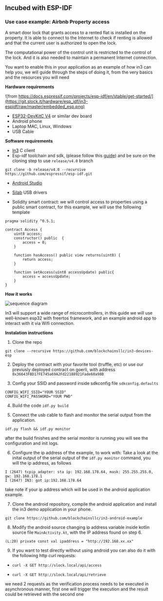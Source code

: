 ## Incubed with ESP-IDF

### Use case example: Airbnb Property access

A smart door lock that grants access to a rented flat is installed on the property. It is able to connect to the Internet to check if renting is allowed and that the current user is authorized to open the lock.

The computational power of the control unit is restricted to the control of the lock. And it is also needed to maintain a permanent Internet connection.

You want to enable this in your application as an example of how in3 can help you, we will guide through the steps of doing it, from the very basics and the resources you will need

**Hardware requirements**

![from https://docs.espressif.com/projects/esp-idf/en/stable/get-started/](https://git.slock.it/hardware/esp_idf/in3-espidf/raw/master/embedded_esp.png)

- [ESP32-DevKitC V4](https://docs.espressif.com/projects/esp-idf/en/latest/hw-reference/get-started-devkitc.html) or similar dev board
- Android phone
- Laptop MAC, Linux, Windows
- USB Cable

**Software requirements**

- [In3](https://github.com/blockchainsllc/in3) C client
- Esp-idf toolchain and sdk, (please follow this [guide](https://docs.espressif.com/projects/esp-idf/en/stable/get-started/)) and be sure on the cloning step to use `release/v4.0` branch

`git clone -b release/v4.0 --recursive https://github.com/espressif/esp-idf.git`

- [Android Studio](https://developer.android.com/studio)
- [Silab](https://www.silabs.com/products/development-tools/software/usb-to-uart-bridge-vcp-drivers) USB drivers

- Solidity smart contract: we will control access to properties using a public smart contract, for this example, we will use the following template

```
pragma solidity ^0.5.1;

contract Access {
    uint8 access;
    constructor() public  {
        access = 0;
    }

    function hasAccess() public view returns(uint8) {
        return access;
    }

    function setAccess(uint8 accessUpdate) public{
        access = accessUpdate;
    }
}
```

**How it works**

![sequence diagram](https://git.slock.it/hardware/esp_idf/in3-espidf/raw/master/embedded_diagram.png)

In3 will support a wide range of microcontrollers, in this guide we will use well-known esp32 with freertos framework, and an example android app to interact with it via Wifi connection.

**Instalation instructions**

1. Clone the repo

`git clone --recursive https://github.com/blockchainsllc/in3-devices-esp `

2. Deploy the contract with your favorite tool (truffle, etc) or use our previusly deployed contract on goerli, with address `0x36643F8D17FE745a69A2Fd22188921Fade60a98B`

3. Config your SSID and password inside sdkconfig file `sdkconfig.defaults`

```
CONFIG_WIFI_SSID="YOUR SSID"
CONFIG_WIFI_PASSWORD="YOUR PWD"
```

4. Build the code
   `idf.py build`

5. Connect the usb cable to flash and monitor the serial output from the application.

`idf.py flash && idf.py monitor`

after the build finishes and the serial monitor is running you will see the configuration and init logs.

6. Configure the ip address of the example, to work with:
   Take a look at the inital output of the serial output of the `idf.py monitor` command, you will the ip address, as follows

```
I (2647) tcpip_adapter: sta ip: 192.168.178.64, mask: 255.255.255.0, gw: 192.168.178.1
I (2647) IN3: got ip:192.168.178.64
```

take note if your ip address which will be used in the android application example.

7. Clone the android repository, compile the android application and install the in3 demo application in your phone.

`git clone https://github.com/blockchainsllc/in3-android-example`

8. Modify the android source changing ip address variable inside kotlin source file `MainActivity.kt`, with the IP address found on step 6.

`(L:20) private const val ipaddress = "http://192.168.xx.xx"`

9. If you want to test directly without using android you can also do it with the following http curl requests:

- `curl -X GET http://slock.local/api/access`

- `curl -X GET http://slock.local/api/retrieve`

we need 2 requests as the verification process needs to be executed in asynchronous manner, first one will trigger the execution and the result could be retrieved with the second one
